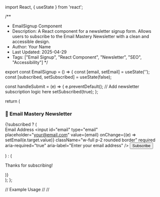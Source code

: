 import React, { useState } from 'react';

/**
 * EmailSignup Component
 * Description: A React component for a newsletter signup form. Allows users to subscribe to the Email Mastery Newsletter with a clean and accessible design.
 * Author: Your Name
 * Last Updated: 2025-04-29
 * Tags: ["Email Signup", "React Component", "Newsletter", "SEO", "Accessibility"]
 */

export const EmailSignup = () => {
  const [email, setEmail] = useState('');
  const [subscribed, setSubscribed] = useState(false);

  const handleSubmit = (e) => {
    e.preventDefault();
    // Add newsletter subscription logic here
    setSubscribed(true);
  };

  return (
    <div className="bg-blue-50 p-6 rounded-lg shadow-md">
      <h3 className="text-xl font-bold mb-4">📧 Email Mastery Newsletter</h3>
      {!subscribed ? (
        <form onSubmit={handleSubmit} className="space-y-3" aria-label="Newsletter Signup Form">
          <label htmlFor="email" className="sr-only">
            Email Address
          </label>
          <input
            id="email"
            type="email"
            placeholder="your@email.com"
            value={email}
            onChange={(e) => setEmail(e.target.value)}
            className="w-full p-2 rounded border"
            required
            aria-required="true"
            aria-label="Enter your email address" />
          <button
            type="submit"
            className="bg-blue-600 text-white px-4 py-2 rounded hover:bg-blue-700 w-full"
            aria-label="Subscribe to the Email Mastery Newsletter"
          >
            Subscribe
          </button>
        </form>
      ) : (
        <p className="text-green-600" aria-live="polite">
          Thanks for subscribing!
        </p>
      )}
    </div>
  );
};

// Example Usage
// <EmailSignup>
// </EmailSignup>



